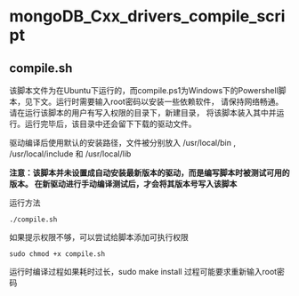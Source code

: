 # mongoDB_Cxx_drivers_compile_script
## compile.sh
该脚本文件为在Ubuntu下运行的，而compile.ps1为Windows下的Powershell脚本，见下文。运行时需要输入root密码以安装一些依赖软件，
请保持网络畅通。请在运行该脚本的用户有写入权限的目录下，新建目录，
将该脚本装入其中并运行。运行完毕后，该目录中还会留下下载的驱动文件。

驱动编译后使用默认的安装路径，文件被分别放入 /usr/local/bin , /usr/local/include 和 /usr/local/lib

**注意：该脚本并未设置成自动安装最新版本的驱动，而是编写脚本时被测试可用的版本。
在新驱动进行手动编译测试后，才会将其版本号写入该脚本**

运行方法

    ./compile.sh

如果提示权限不够，可以尝试给脚本添加可执行权限

    sudo chmod +x compile.sh

运行时编译过程如果耗时过长，sudo make install 过程可能要求重新输入root密码
